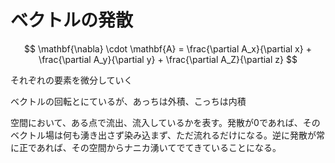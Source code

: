 # ベクトルの発散

$$
\mathbf{\nabla} \cdot \mathbf{A} = 
\frac{\partial A_x}{\partial x} +
\frac{\partial A_y}{\partial y} +
\frac{\partial A_Z}{\partial z}
$$

それぞれの要素を微分していく

ベクトルの回転とにているが、あっちは外積、こっちは内積

空間において、ある点で流出、流入しているかを表す。発散が0であれば、そのベクトル場は何も湧き出さず染み込まず、ただ流れるだけになる。逆に発散が常に正であれば、その空間からナニカ湧いてでてきていることになる。
